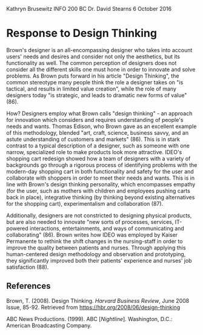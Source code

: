 Kathryn Brusewitz
INFO 200 BC
Dr. David Stearns
6 October 2016

Response to Design Thinking
===========================
Brown's designer is an all-encompassing designer who takes into account users' needs and desires and consider not only the aesthetics, but its functionality as well. The common perception of designers does not consider all the different skills one must hone in order to innovate and solve problems. As Brown puts forward in his article "Design Thinking", the common stereotype many people think the role a designer takes on "is tactical, and results in limited value creation", while the role of many designers today "is strategic, and leads to dramatic new forms of value" (86).

How? Designers employ what Brown calls "design thinking" - an approach for innovation which considers and requires understanding of people's needs and wants. Thomas Edison, who Brown gave as an excellent example of this methodology, blended "art, craft, science, business savvy, and an astute understanding of customers and markets" (86). This is in stark contrast to a typical description of a designer, such as someone with one narrow, specialized role to make products look more attractive. IDEO's shopping cart redesign showed how a team of designers with a variety of backgrounds go through a rigorous process of identifying problems with the modern-day shopping cart in both functionality and safety for the user and collaborate with shoppers in order to meet their needs and wants. This is in line with Brown's design thinking personality, which encompasses empathy (for the user, such as mothers with children and employees pushing carts back in place), integrative thinking (by thinking beyond existing alternatives for the shopping cart), experimentalism and collaboration (87).

Additionally, designers are not constricted to designing physical products, but are also needed to innovate "new sorts of processes, services, IT-powered interactions, entertainments, and ways of communicating and collaborating" (86). Brown writes how IDEO was employed by Kaiser Permanente to rethink the shift changes in the nursing-staff in order to improve the quality between patients and nurses. Through applying this human-centered design methodology and observation and prototyping, they significantly improved both their patients' experience and nurses' job satisfaction (88).

References
----------
Brown, T. (2008). Design Thinking. _Harvard Business Review_, June 2008 Issue, 85-92. Retrieved from https://hbr.org/2008/06/design-thinking

ABC News Productions. (1999). ABC [_Nightline_]. Washington, D.C.: American Broadcasting Company.